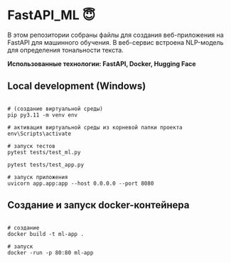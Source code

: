 # FastAPI_ML 😇

В этом репозитории собраны файлы для создания веб-приложения на FastAPI для машинного обучения.
В веб-сервис встроена NLP-модель для определения тональности текста.

**Использованные технологии: FastAPI, Docker, Hugging Face**

## Local development (Windows)

```

# (создание виртуальной среды)
pip py3.11 -m venv env

# активация виртуальной среды из корневой папки проекта
env\Scripts\activate

# запуск тестов
pytest tests/test_ml.py

pytest tests/test_app.py

# запуск приложения
uvicorn app.app:app --host 0.0.0.0 --port 8080

```

## Создание и запуск docker-контейнера

```

# создание
docker build -t ml-app .

# запуск
docker -run -p 80:80 ml-app

```